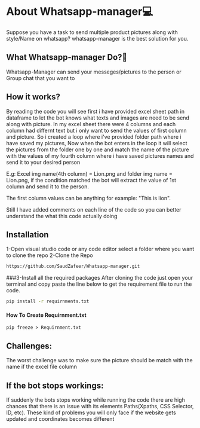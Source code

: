 
# About Whatsapp-manager💻
Suppose you have a task to send multiple product pictures along with style/Name on whatsapp? 
whatsapp-manager is the best solution for you.



## What Whatsapp-manager Do?🤔
Whatsapp-Manager can send your messeges/pictures to the person or Group chat that you want to

## How it works?
By reading the code you will see first i have provided excel sheet path in dataframe to let the bot knows what texts and images are need to be send along with picture. 
In my excel sheet there were 4 columns and each column had differnt text but i only want to send the values of first column and picture.
So i created a loop where i've provided folder path where i have saved my pictures, Now when the bot enters in the loop it will select the pictures from the folder one by one and match the name of the picture with the values of my fourth column where i have saved pictures names and send it to your desired person

E.g: Excel img name(4th column) = Lion.png and folder img name = Lion.png, if the condition matched the bot will extract the value of 1st column and send it to the person.

The first column values can be anything for example: "This is lion".

Still I have added comments on each line of the code so you can better understand the what this code actually doing




## Installation

1-Open visual studio code or any code editor select a folder where you want to clone the repo
2-Clone the Repo

```bash
https://github.com/SaudZafeer/Whatsapp-manager.git
```
###3-Install all the required packages
After cloning the code just open your terminal and copy paste the line below to get the requirement file to run the code.
```bash
pip install -r requirnments.txt
```
#### How To Create Requirnment.txt

```
pip freeze > Requirnment.txt
```

## Challenges:
The worst challenge was to make sure the picture should be match with the name if the excel file column
## If the bot stops workings:
If suddenly the bots stops working while running the code there are high chances that there is an issue with its elements Paths(Xpaths, CSS Selector, ID, etc). These kind of problems you will only face if the website gets updated and coordinates becomes different
